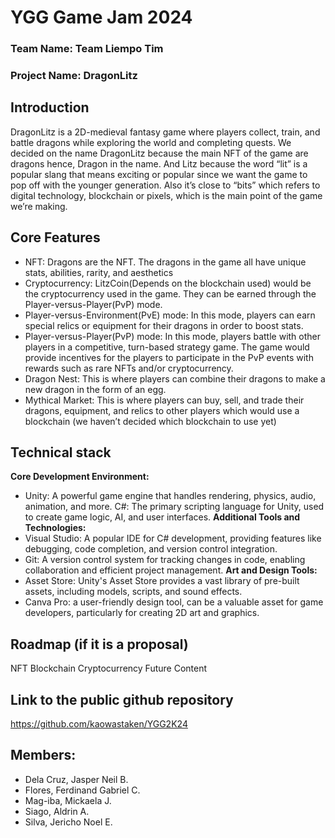 # **YGG Game Jam 2024**
### **Team Name**: Team Liempo Tim 	
### **Project Name**: DragonLitz						

## **Introduction**
DragonLitz is a 2D-medieval fantasy game where players collect, train, and battle dragons while exploring the world and completing quests. We decided on the name DragonLitz because the main NFT of the game are dragons hence, Dragon in the name. And Litz because the word “lit” is a popular slang that means exciting or popular since we want the game to pop off with the younger generation. Also it’s close to “bits” which refers to digital technology, blockchain or pixels, which is the main point of the game we’re making. 

## **Core Features**
- NFT: Dragons are the NFT. The dragons in the game all have unique stats, abilities, rarity, and aesthetics 
- Cryptocurrency: LitzCoin(Depends on the blockchain used) would be the cryptocurrency used in the game. They can be earned through the Player-versus-Player(PvP) mode.
- Player-versus-Environment(PvE) mode: In this mode, players can earn special relics or equipment for their dragons in order to boost stats.
- Player-versus-Player(PvP) mode: In this mode, players battle with other players in a competitive, turn-based strategy game. The game would provide incentives for the players to participate in the PvP events with rewards such as rare NFTs and/or cryptocurrency.
- Dragon Nest: This is where players can combine their dragons to make a new dragon in the form of an egg.
- Mythical Market: This is where players can buy, sell, and trade their dragons, equipment, and relics to other players which would use a blockchain (we haven’t decided which blockchain to use yet)

## **Technical stack**
**Core Development Environment:**
- Unity: A powerful game engine that handles rendering, physics, audio, animation, and more.
 C#: The primary scripting language for Unity, used to create game logic, AI, and user interfaces.
**Additional Tools and Technologies:**
- Visual Studio: A popular IDE for C# development, providing features like debugging, code completion, and version control integration.
- Git: A version control system for tracking changes in code, enabling collaboration and efficient project management.
**Art and Design Tools:**
- Asset Store: Unity's Asset Store provides a vast library of pre-built assets, including models, scripts, and sound effects.
- Canva Pro: a user-friendly design tool, can be a valuable asset for game developers, particularly for creating 2D art and graphics.

## **Roadmap (if it is a proposal)**
NFT
Blockchain
Cryptocurrency
Future Content

## **Link to the public github repository**
https://github.com/kaowastaken/YGG2K24

## **Members:**
- Dela Cruz, Jasper Neil B.
- Flores, Ferdinand Gabriel C.
- Mag-iba, Mickaela J.
- Siago, Aldrin A.
- Silva, Jericho Noel E.

